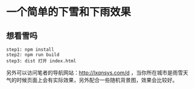 # 一个简单的下雪和下雨效果
## 想看雪吗
```
step1: npm install
step2: npm run build
step3: dist 打开 index.html

```

另外可以访问笔者的导航网站：http://lxqnsys.com/d ，当你所在城市是雨雪天气的时候页面上会有实际效果，另外配合一些随机背景图，效果会比较好。
